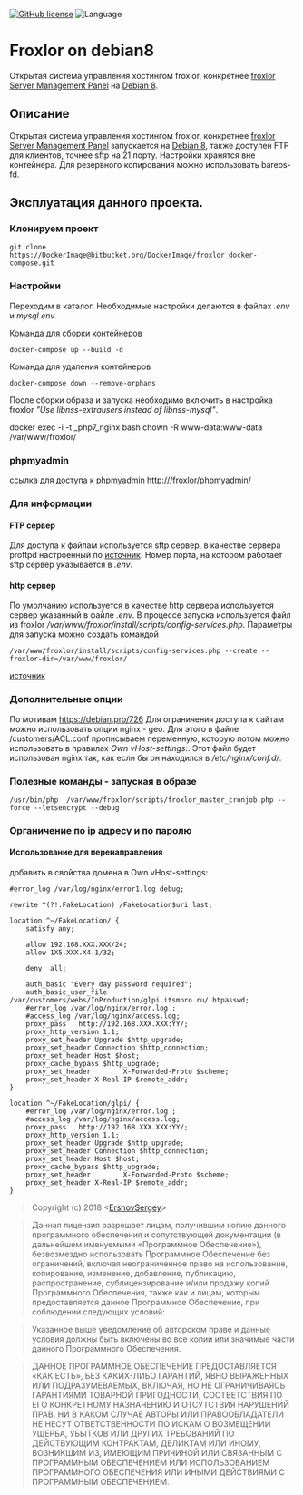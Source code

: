[![GitHub license](https://img.shields.io/badge/license-MIT-blue.svg)](https://raw.githubusercontent.com/github.com/ErshovSergey/master/LICENSE) ![Language](https://img.shields.io/badge/language-bash-yellowgreen.svg)
# Froxlor on debian8
Открытая система управления хостингом froxlor, конкретнее [froxlor Server Management Panel](https://www.froxlor.org/) на [Debian 8](https://www.debian.org/releases/stable/).

## Описание
Открытая система управления хостингом froxlor, конкретнее [froxlor Server Management Panel](https://www.froxlor.org/) запускается на [Debian 8](https://www.debian.org/releases/stable/), также доступен FTP для клиентов, точнее sftp на 21 порту. Настройки хранятся вне контейнера. Для резервного копирования можно использовать bareos-fd. 
## Эксплуатация данного проекта.
### Клонируем проект
```shell
git clone https://DockerImage@bitbucket.org/DockerImage/froxlor_docker-compose.git
```
### Настройки
Переходим в каталог. 
Необходимые настройки делаются в файлах _.env_ и _mysql.env_.

Команда для сборки контейнеров
```
docker-compose up --build -d
```
Команда для удаления контейнеров
```
docker-compose down --remove-orphans
``` 
После сборки образа и запуска необходимо включить в настройка froxlor _"Use libnss-extrausers instead of libnss-mysql"_.

docker exec -i -t <DOMANINAME>_php7_nginx bash
chown -R www-data:www-data /var/www/froxlor/

### phpmyadmin
ссылка для доступа к phpmyadmin
[http://<domain>/froxlor/phpmyadmin/](http://<domain>/froxlor/phpmyadmin/)

### Для информации
#### FTP сервер
Для доступа к файлам используется sftp сервер, в качестве сервера proftpd настроенный по [источник](https://forum.froxlor.org/index.php?/topic/12753-configuring-proftpd-to-act-as-sftp-server/).
Номер порта, на котором работает sftp сервер указывается в _.env_.

#### http сервер
По умолчанию используется в качестве http сервера используется сервер указанный в файле _.env_.
В процессе запуска используется файл из froxlor _/var/www/froxlor/install/scripts/config-services.php_.
Параметры для запуска можно создать командой
```
/var/www/froxlor/install/scripts/config-services.php --create --froxlor-dir=/var/www/froxlor/
```
[источник](https://github.com/Froxlor/Froxlor/issues/535)

### Дополнительные опции
По мотивам https://debian.pro/726
Для ограничения доступа к сайтам можно использовать опции nginx - geo. Для этого в файле /customers/ACL.conf прописываем переменную, которую потом можно использовать в правилах _Own vHost-settings:_.
Этот файл будет использован nginx так, как если бы он находился в _/etc/nginx/conf.d/_.


### Полезные команды - запуская в образе
```
/usr/bin/php  /var/www/froxlor/scripts/froxlor_master_cronjob.php --force --letsencrypt --debug
```
### Органичение по ip адресу и по паролю
#### Использование для перенаправления
добавить в свойства домена в Own vHost-settings: 
```
#error_log /var/log/nginx/error1.log debug;

rewrite ^(?!.FakeLocation) /FakeLocation$uri last;

location ^~/FakeLocation/ {
    satisfy any;

    allow 192.168.XXX.XXX/24;
    allow 1X5.XXX.X4.1/32;

    deny  all;

    auth_basic "Every day password required";
    auth_basic_user_file /var/customers/webs/InProduction/glpi.itsmpro.ru/.htpasswd;
    #error_log /var/log/nginx/error.log ;
    #access_log /var/log/nginx/access.log;
    proxy_pass   http://192.168.XXX.XXX:YY/;
    proxy_http_version 1.1;
    proxy_set_header Upgrade $http_upgrade;
    proxy_set_header Connection $http_connection;
    proxy_set_header Host $host;
    proxy_cache_bypass $http_upgrade;
    proxy_set_header        X-Forwarded-Proto $scheme;
    proxy_set_header X-Real-IP $remote_addr;
}

location ^~/FakeLocation/glpi/ {
    #error_log /var/log/nginx/error.log ;
    #access_log /var/log/nginx/access.log;
    proxy_pass   http://192.168.XXX.XXX:YY/;
    proxy_http_version 1.1;
    proxy_set_header Upgrade $http_upgrade;
    proxy_set_header Connection $http_connection;
    proxy_set_header Host $host;
    proxy_cache_bypass $http_upgrade;
    proxy_set_header        X-Forwarded-Proto $scheme;
    proxy_set_header X-Real-IP $remote_addr;
}
```


> Copyright (c) 2018 &lt;[ErshovSergey](http://github.com/ErshovSergey/)&gt;

> Данная лицензия разрешает лицам, получившим копию данного программного обеспечения и сопутствующей документации (в дальнейшем именуемыми «Программное Обеспечение»), безвозмездно использовать Программное Обеспечение без ограничений, включая неограниченное право на использование, копирование, изменение, добавление, публикацию, распространение, сублицензирование и/или продажу копий Программного Обеспечения, также как и лицам, которым предоставляется данное Программное Обеспечение, при соблюдении следующих условий:

> Указанное выше уведомление об авторском праве и данные условия должны быть включены во все копии или значимые части данного Программного Обеспечения.

> ДАННОЕ ПРОГРАММНОЕ ОБЕСПЕЧЕНИЕ ПРЕДОСТАВЛЯЕТСЯ «КАК ЕСТЬ», БЕЗ КАКИХ-ЛИБО ГАРАНТИЙ, ЯВНО ВЫРАЖЕННЫХ ИЛИ ПОДРАЗУМЕВАЕМЫХ, ВКЛЮЧАЯ, НО НЕ ОГРАНИЧИВАЯСЬ ГАРАНТИЯМИ ТОВАРНОЙ ПРИГОДНОСТИ, СООТВЕТСТВИЯ ПО ЕГО КОНКРЕТНОМУ НАЗНАЧЕНИЮ И ОТСУТСТВИЯ НАРУШЕНИЙ ПРАВ. НИ В КАКОМ СЛУЧАЕ АВТОРЫ ИЛИ ПРАВООБЛАДАТЕЛИ НЕ НЕСУТ ОТВЕТСТВЕННОСТИ ПО ИСКАМ О ВОЗМЕЩЕНИИ УЩЕРБА, УБЫТКОВ ИЛИ ДРУГИХ ТРЕБОВАНИЙ ПО ДЕЙСТВУЮЩИМ КОНТРАКТАМ, ДЕЛИКТАМ ИЛИ ИНОМУ, ВОЗНИКШИМ ИЗ, ИМЕЮЩИМ ПРИЧИНОЙ ИЛИ СВЯЗАННЫМ С ПРОГРАММНЫМ ОБЕСПЕЧЕНИЕМ ИЛИ ИСПОЛЬЗОВАНИЕМ ПРОГРАММНОГО ОБЕСПЕЧЕНИЯ ИЛИ ИНЫМИ ДЕЙСТВИЯМИ С ПРОГРАММНЫМ ОБЕСПЕЧЕНИЕМ.

